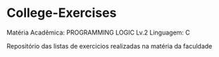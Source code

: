 # College-Exercises
Matéria Acadêmica: PROGRAMMING LOGIC Lv.2
Linguagem: C

Repositório das listas de exercicios realizadas na matéria da faculdade
